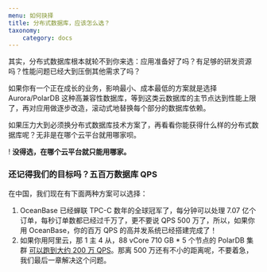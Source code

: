 ```yaml
---
menu: 如何抉择
title: 分布式数据库，应该怎么选？
taxonomy:
    category: docs
---
```


其实，分布式数据库根本就轮不到你来选：应用准备好了吗？有足够的研发资源吗？性能问题已经大到压倒其他需求了吗？

如果你有一个正在成长的业务，影响最小、成本最低的方案就是选择 Aurora/PolarDB 这种高兼容性数据库，等到这类云数据库的主节点达到性能上限了，再对应用做逐步改造，滚动式地替换每个部分的数据库依赖。

如果压力大到必须换分布式数据库技术方案了，再看看你能获得什么样的分布式数据库呢？无非是在哪个云平台就用哪家呗。

! **没得选，在哪个云平台就只能用哪家。**

### 还记得我们的目标吗？五百万数据库 QPS

在中国，我们现在有下面两种方案可以选择：

1. OceanBase 已经蝉联 TPC-C 数年的全球冠军了，每分钟可以处理 7.07 亿个订单，每秒订单数都已经过千万了，更不要说 QPS 500 万了，所以，如果你用 OceanBase，你的百万 QPS 的高并发系统已经搭建完成了！
2. 如果你用阿里云，那 1 主 4 从，88 vCore 710 GB * 5 个节点的 PolarDB 集群 [可以跑到大约 200 万 QPS](https://cloud.tencent.com/developer/article/2066823)。那离 500 万还有不小的距离呢，不要着急，我们最后一章解决这个问题。
